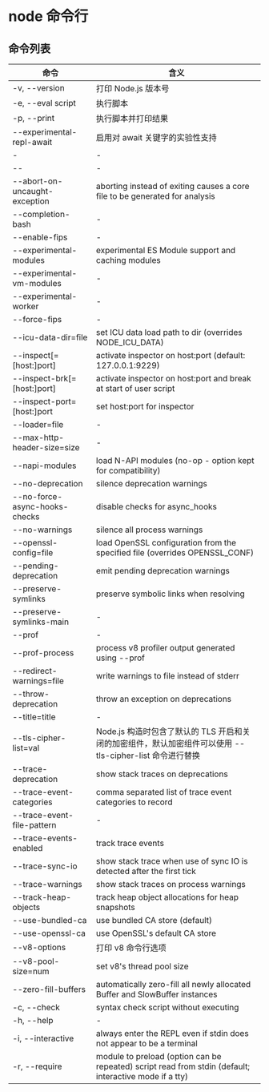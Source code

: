 # node 命令行

## 命令列表

| 命令                          | 含义                                                                                                     |
| ----------------------------- | -------------------------------------------------------------------------------------------------------- |
| -v, --version                 | 打印 Node.js 版本号                                                                                      |
| -e, --eval script             | 执行脚本                                                                                                 |
| -p, --print                   | 执行脚本并打印结果                                                                                       |
| --experimental-repl-await     | 启用对 await 关键字的实验性支持                                                                          |
| -                             | -                                                                                                        |
| --                            | -                                                                                                        |
| --abort-on-uncaught-exception | aborting instead of exiting causes a core file to be generated for analysis                              |
| --completion-bash             | -                                                                                                        |
| --enable-fips                 | -                                                                                                        |
| --experimental-modules        | experimental ES Module support and caching modules                                                       |
| --experimental-vm-modules     | -                                                                                                        |
| --experimental-worker         | -                                                                                                        |
| --force-fips                  | -                                                                                                        |
| --icu-data-dir=file           | set ICU data load path to dir (overrides NODE_ICU_DATA)                                                  |
| --inspect[=[host:]port]       | activate inspector on host:port (default: 127.0.0.1:9229)                                                |
| --inspect-brk[=[host:]port]   | activate inspector on host:port and break at start of user script                                        |
| --inspect-port=[host:]port    | set host:port for inspector                                                                              |
| --loader=file                 | -                                                                                                        |
| --max-http-header-size=size   | -                                                                                                        |
| --napi-modules                | load N-API modules (no-op - option kept for compatibility)                                               |
| --no-deprecation              | silence deprecation warnings                                                                             |
| --no-force-async-hooks-checks | disable checks for async_hooks                                                                           |
| --no-warnings                 | silence all process warnings                                                                             |
| --openssl-config=file         | load OpenSSL configuration from the specified file (overrides OPENSSL_CONF)                              |
| --pending-deprecation         | emit pending deprecation warnings                                                                        |
| --preserve-symlinks           | preserve symbolic links when resolving                                                                   |
| --preserve-symlinks-main      | -                                                                                                        |
| --prof                        | -                                                                                                        |
| --prof-process                | process v8 profiler output generated using --prof                                                        |
| --redirect-warnings=file      | write warnings to file instead of stderr                                                                 |
| --throw-deprecation           | throw an exception on deprecations                                                                       |
| --title=title                 | -                                                                                                        |
| --tls-cipher-list=val         | Node.js 构造时包含了默认的 TLS 开启和关闭的加密组件，默认加密组件可以使用 --tls-cipher-list 命令进行替换 |
| --trace-deprecation           | show stack traces on deprecations                                                                        |
| --trace-event-categories      | comma separated list of trace event categories to record                                                 |
| --trace-event-file-pattern    | -                                                                                                        |
| --trace-events-enabled        | track trace events                                                                                       |
| --trace-sync-io               | show stack trace when use of sync IO is detected after the first tick                                    |
| --trace-warnings              | show stack traces on process warnings                                                                    |
| --track-heap-objects          | track heap object allocations for heap snapshots                                                         |
| --use-bundled-ca              | use bundled CA store (default)                                                                           |
| --use-openssl-ca              | use OpenSSL's default CA store                                                                           |
| --v8-options                  | 打印 v8 命令行选项                                                                                       |
| --v8-pool-size=num            | set v8's thread pool size                                                                                |
| --zero-fill-buffers           | automatically zero-fill all newly allocated Buffer and SlowBuffer instances                              |
| -c, --check                   | syntax check script without executing                                                                    |
| -h, --help                    | -                                                                                                        |
| -i, --interactive             | always enter the REPL even if stdin does not appear to be a terminal                                     |
| -r, --require                 | module to preload (option can be repeated) script read from stdin (default; interactive mode if a tty)   |
